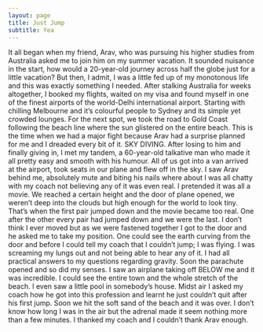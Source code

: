 ```yaml
---
layout: page
title: Just Jump 
subtitle: Yea
---
```


It all began when my friend, Arav, who was pursuing his higher studies from Australia asked me to join him on my summer vacation. It sounded nuisance in the start, how would a 20-year-old journey across half the globe just for a little vacation? But then, I admit, I was a little fed up of my monotonous life and this was exactly something I needed. After stalking Australia for weeks altogether, I booked my flights, waited on my visa and found myself in one of the finest airports of the world-Delhi international airport. Starting with chilling Melbourne and it’s colourful people to Sydney and its simple yet crowded lounges. For the next spot, we took the road to Gold Coast following the beach line where the sun glistered on the entire beach. This is the time when we had a major fight because Arav had a surprise planned for me and I dreaded every bit of it. SKY DIVING. After losing to him and finally giving in, I met my tandem, a 60-year-old talkative man who made it all pretty easy and smooth with his humour. All of us got into a van arrived at the airport, took seats in our plane and flew off in the sky. I saw Arav behind me, absolutely mute and biting his nails where about I was all chatty with my coach not believing any of it was even real. I pretended it was all a movie. We reached a certain height and the door of plane opened, we weren’t deep into the clouds but high enough for the world to look tiny. That’s when the first pair jumped down and the movie became too real. One after the other every pair had jumped down and we were the last. I don’t think I ever moved but as we were fastened together I got to the door and he asked me to take my position. One could see the earth curving from the door and before I could tell my coach that I couldn’t jump; I was flying. I was screaming my lungs out and not being able to hear any of it. I had all practical answers to my questions regarding gravity. Soon the parachute opened and so did my senses. I saw an airplane taking off BELOW me and it was incredible. I could see the entire town and the whole stretch of the beach. I even saw a little pool in somebody’s house. Midst air I asked my coach how he got into this profession and learnt he just couldn’t quit after his first jump. Soon we hit the soft sand of the beach and it was over. I don’t know how long I was in the air but the adrenal made it seem nothing more than a few minutes. I thanked my coach and I couldn’t thank Arav enough.
